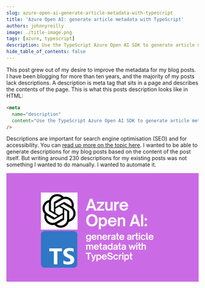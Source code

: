 ```yaml
---
slug: azure-open-ai-generate-article-metadata-with-typescript
title: 'Azure Open AI: generate article metadata with TypeScript'
authors: johnnyreilly
image: ./title-image.png
tags: [azure, typescript]
description: Use the TypeScript Azure Open AI SDK to generate article metadata.
hide_table_of_contents: false
---
```


This post grew out of my desire to improve the metadata for my blog posts. I have been blogging for more than ten years, and the majority of my posts lack descriptions. A description is meta tag that sits in a page and describes the contents of the page. This is what this posts description looks like in HTML:

```html
<meta
  name="description"
  content="Use the TypeScript Azure Open AI SDK to generate article metadata."
/>
```

Descriptions are important for search engine optimisation (SEO) and for accessibility. You can [read up more on the topic here](https://developers.google.com/search/docs/appearance/snippet). I wanted to be able to generate descriptions for my blog posts based on the content of the post itself. But writing around 230 descriptions for my existing posts was not something I wanted to do manually. I wanted to automate it.

![title image reading "Azure Open AI: generate article metadata with TypeScript" with the Azure Open AI / TypeScript logos](title-image.png)

<!--truncate-->

